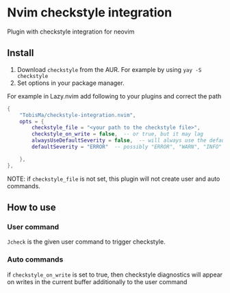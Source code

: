 # Nvim checkstyle integration
Plugin with checkstyle integration for neovim

## Install
1. Download `checkstyle` from the AUR. For example by using `yay -S checkstyle`
2. Set options in your package manager.

For example in Lazy.nvim add following to your plugins and correct the path
```lua
{
    "TobisMa/checkstyle-integration.nvim",
    opts = {
        checkstyle_file = "<your path to the checkstyle file>",
        checkstyle_on_write = false,  -- or true, but it may lag
        alwaysUseDefaultSeverity = false,  -- will always use the default severity or its default. if false, severity will be infered
        defaultSeverity = "ERROR"  -- possibly "ERROR", "WARN", "INFO"

    },
},
```
NOTE: if `checkstyle_file` is not set, this plugin will not create user and auto commands.

## How to use
### User command
`Jcheck` is the given user command to trigger checkstyle.

### Auto commands
if `checkstyle_on_write` is set to true, then checkstyle diagnostics will appear on writes in the current buffer additionally to the user command

